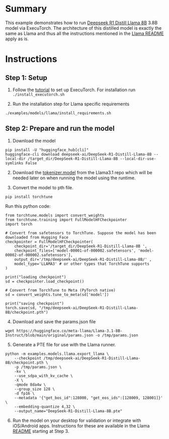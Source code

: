 # Summary
This example demonstrates how to run [Deepseek R1 Distill Llama 8B](https://huggingface.co/deepseek-ai/DeepSeek-R1-Distill-Llama-8B) 3.8B model via ExecuTorch. The architecture of this distilled model is exactly the same as Llama and thus all the instructions mentioned in the [Llama README](../llama/README.md) apply as is.

# Instructions
## Step 1: Setup
1. Follow the [tutorial](https://pytorch.org/executorch/main/getting-started-setup) to set up ExecuTorch. For installation run `./install_executorch.sh`

2. Run the installation step for Llama specific requirements
```
./examples/models/llama/install_requirements.sh
```

## Step 2: Prepare and run the model
1. Download the model
```
pip install -U "huggingface_hub[cli]"
huggingface-cli download deepseek-ai/DeepSeek-R1-Distill-Llama-8B --local-dir /target_dir/DeepSeek-R1-Distill-Llama-8B --local-dir-use-symlinks False
```

2. Download the [tokenizer.model](https://huggingface.co/meta-llama/Llama-3.1-8B/blob/main/original/tokenizer.model) from the Llama3.1 repo which will be needed later on when running the model using the runtime.

3. Convert the model to pth file.
```
pip install torchtune
```

Run this python code:
```
from torchtune.models import convert_weights
from torchtune.training import FullModelHFCheckpointer
import torch

# Convert from safetensors to TorchTune. Suppose the model has been downloaded from Hugging Face
checkpointer = FullModelHFCheckpointer(
    checkpoint_dir='/target_dir/DeepSeek-R1-Distill-Llama-8B ',
    checkpoint_files=['model-00001-of-000002.safetensors', 'model-00002-of-000002.safetensors'],
    output_dir='/tmp/deepseek-ai/DeepSeek-R1-Distill-Llama-8B/' ,
    model_type='LLAMA3' # or other types that TorchTune supports
)

print("loading checkpoint")
sd = checkpointer.load_checkpoint()

# Convert from TorchTune to Meta (PyTorch native)
sd = convert_weights.tune_to_meta(sd['model'])

print("saving checkpoint")
torch.save(sd, "/tmp/deepseek-ai/DeepSeek-R1-Distill-Llama-8B/checkpoint.pth")
```

4. Download and save the params.json file
```
wget https://huggingface.co/meta-llama/Llama-3.1-8B-Instruct/blob/main/original/params.json -o /tmp/params.json
```

5. Generate a PTE file for use with the Llama runner.
```
python -m examples.models.llama.export_llama \
    --checkpoint /tmp/deepseek-ai/DeepSeek-R1-Distill-Llama-8B/checkpoint.pth \
	-p /tmp/params.json \
	-kv \
	--use_sdpa_with_kv_cache \
	-X \
	-qmode 8da4w \
	--group_size 128 \
	-d fp16 \
	--metadata '{"get_bos_id":128000, "get_eos_ids":[128009, 128001]}' \
	--embedding-quantize 4,32 \
	--output_name="DeepSeek-R1-Distill-Llama-8B.pte"
```

6. Run the model on your desktop for validation or integrate with iOS/Android apps. Instructions for these are available in the Llama [README](../llama/README.md) starting at Step 3.
